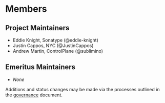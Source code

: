 # Members

## Project Maintainers

- Eddie Knight, Sonatype (@eddie-knight)
- Justin Cappos, NYC (@JustinCappos)
- Andrew Martin, ControlPlane (@sublimino)

## Emeritus Maintainers

- _None_

Additions and status changes may be made via the processes outlined in the [governance](/GOVERNANCE.md) document.
